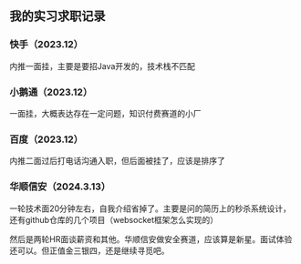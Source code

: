 ## 我的实习求职记录



### 快手（2023.12）

内推一面挂，主要是要招Java开发的，技术栈不匹配

### 小鹅通（2023.12）

一面挂，大概表达存在一定问题，知识付费赛道的小厂

### 百度（2023.12）

内推二面过后打电话沟通入职，但后面被挂了，应该是排序了

### 华顺信安（2024.3.13）

一轮技术面20分钟左右，自我介绍省掉了。主要是问的简历上的秒杀系统设计，还有github仓库的几个项目（websocket框架怎么实现的）

然后是两轮HR面谈薪资和其他。华顺信安做安全赛道，应该算是新星。面试体验还可以。但正值金三银四，还是继续寻觅吧。